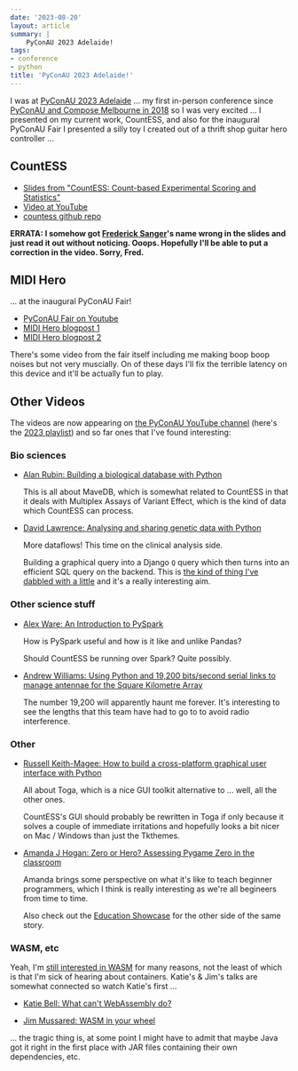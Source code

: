```yaml
---
date: '2023-08-20'
layout: article
summary: |
    PyConAU 2023 Adelaide!
tags:
- conference
- python
title: 'PyConAU 2023 Adelaide!'
---
```


I was at [PyConAU 2023 Adelaide](https://2023.pycon.org.au/)
... my first in-person conference since
[PyConAU and Compose Melbourne in 2018](https://nick.zoic.org/art/pycon-2018-sydney/)
so I was very excited ...
I presented on my current work, CountESS, and also for the inaugural PyConAU Fair I
presented a silly toy I created out of a thrift shop guitar hero controller ...

## CountESS

* [Slides from "CountESS: Count-based Experimental Scoring and Statistics"](/talk/pycon2023/countess/)
* [Video at YouTube](http://youtu.be/JzU6cbvZ0a0)
* [countess github repo](https://github.com/CountESS-Project/CountESS/)

**ERRATA: I somehow got [Frederick Sanger](https://en.wikipedia.org/wiki/Frederick_Sanger)'s
name wrong in the slides and just read it out without noticing. Ooops. Hopefully I'll be able to 
put a correction in the video.  Sorry, Fred.**

## MIDI Hero

... at the inaugural PyConAU Fair!

* [PyConAU Fair on Youtube](https://www.youtube.com/watch?v=Q16T5wsKdCM)
* [MIDI Hero blogpost 1](/art/midi-hero/)
* [MIDI Hero blogpost 2](/art/midi-hero-2/)

There's some video from the fair itself including me making boop boop noises
but not very muscially.  On of these days I'll fix the terrible latency on
this device and it'll be actually fun to play.

## Other Videos

The videos are now appearing on [the PyConAU YouTube channel](https://www.youtube.com/@PyConAU)
(here's the [2023 playlist](https://www.youtube.com/playlist?list=PLs4CJRBY5F1KwxIxbTmhN9jX4hBtE-OKJ))
and so far ones that I've found interesting:

### Bio sciences

* [Alan Rubin: Building a biological database with Python](https://youtu.be/uy7FEXW9onE)

  This is all about MaveDB, which is somewhat related to CountESS in that it deals with
  Multiplex Assays of Variant Effect, which is the kind of data which CountESS can process.

* [David Lawrence: Analysing and sharing genetic data with Python](https://youtu.be/vmQ1_Pzh4Us)

  More dataflows!  This time on the clinical analysis side.

  Building a graphical query into a Django `Q` query which
  then turns into an efficient SQL query on the backend.
  This is [the kind of thing I've dabbled with a little](/art/tranquil-apis/)
  and it's a really interesting aim.

### Other science stuff

* [Alex Ware: An Introduction to PySpark](https://youtu.be/ZFLOMSuWHxg)

  How is PySpark useful and how is it like and unlike Pandas?

  Should CountESS be running over Spark?  Quite possibly.

* [Andrew Williams: Using Python and 19,200 bits/second serial links to manage antennae for the Square Kilometre Array](https://youtu.be/tYP6nypJWtY)

  The number 19,200 will apparently haunt me forever.
  It's interesting to see the lengths that this
  team have had to go to to avoid radio interference.

### Other

* [Russell Keith-Magee: How to build a cross-platform graphical user interface with Python](https://youtu.be/vmQ1_Pzh4Us)

  All about Toga, which is a nice GUI toolkit alternative to ... well, all the other ones.

  CountESS's GUI should probably be rewritten in Toga if only because it solves a
  couple of immediate irritations and hopefully looks a bit nicer on Mac / Windows
  than just the Tkthemes.

* [Amanda J Hogan: Zero or Hero? Assessing Pygame Zero in the classroom](https://youtu.be/g5Tw1sYzXg0)

  Amanda brings some perspective on what it's like to teach beginner programmers,
  which I think is really interesting as we're all begineers from time to time.

  Also check out the [Education Showcase](https://www.youtu.be/Z60fVOQJzpc) for the
  other side of the same story.

### WASM, etc

Yeah, I'm [still interested in WASM](/art/web-assembly-on-esp32-with-wasm-wamr/) for many reasons,
not the least of which is that I'm sick of hearing about containers.  Katie's & Jim's talks are
somewhat connected so watch Katie's first ...

* [Katie Bell: What can't WebAssembly do?](https://youtu.be/JbZAsSzzk0E)

* [Jim Mussared: WASM in your wheel](https://youtu.be/yVA4TUtTDks)

... the tragic thing is, at some point I might have to admit that maybe Java
got it right in the first place with JAR files containing their own dependencies, etc.

